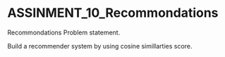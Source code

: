# ASSINMENT_10_Recommondations
Recommondations
Problem statement.

Build a recommender system by using cosine simillarties score.


